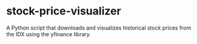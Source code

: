 # stock-price-visualizer
A Python script that downloads and visualizes historical stock prices from the IDX using the yfinance library.
